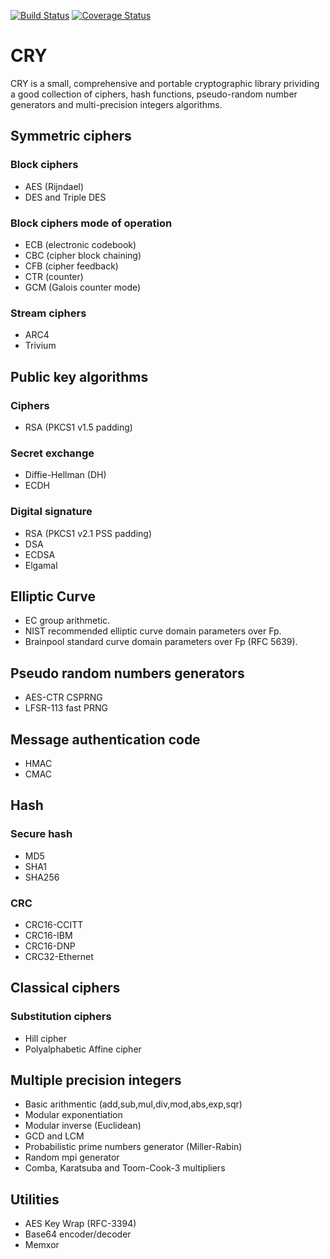 [![Build Status](https://travis-ci.com/crylib/cry.svg?branch=master)](https://travis-ci.com/crylib/cry)
[![Coverage Status](https://coveralls.io/repos/github/crylib/cry/badge.svg?branch=master)](https://coveralls.io/github/crylib/cry?branch=master)


CRY
===

CRY is a small, comprehensive and portable cryptographic library prividing
a good collection of ciphers, hash functions, pseudo-random number generators
and multi-precision integers algorithms.


Symmetric ciphers
-----------------

### Block ciphers

- AES (Rijndael)
- DES and Triple DES

### Block ciphers mode of operation

- ECB (electronic codebook)
- CBC (cipher block chaining)
- CFB (cipher feedback)
- CTR (counter)
- GCM (Galois counter mode)

### Stream ciphers

- ARC4
- Trivium


Public key algorithms
---------------------

### Ciphers

- RSA (PKCS1 v1.5 padding)

### Secret exchange

- Diffie-Hellman (DH)
- ECDH

### Digital signature

- RSA (PKCS1 v2.1 PSS padding)
- DSA
- ECDSA
- Elgamal


Elliptic Curve
--------------

- EC group arithmetic.
- NIST recommended elliptic curve domain parameters over Fp.
- Brainpool standard curve domain parameters over Fp (RFC 5639).


Pseudo random numbers generators
--------------------------------

- AES-CTR CSPRNG
- LFSR-113 fast PRNG

Message authentication code
---------------------------

- HMAC
- CMAC


Hash
----

### Secure hash

- MD5
- SHA1
- SHA256

### CRC

- CRC16-CCITT
- CRC16-IBM
- CRC16-DNP
- CRC32-Ethernet


Classical ciphers
-----------------

### Substitution ciphers

- Hill cipher
- Polyalphabetic Affine cipher


Multiple precision integers
---------------------------

- Basic arithmentic (add,sub,mul,div,mod,abs,exp,sqr)
- Modular exponentiation
- Modular inverse (Euclidean)
- GCD and LCM
- Probabilistic prime numbers generator (Miller-Rabin)
- Random mpi generator
- Comba, Karatsuba and Toom-Cook-3 multipliers


Utilities
---------

- AES Key Wrap (RFC-3394)
- Base64 encoder/decoder
- Memxor
